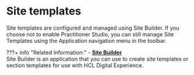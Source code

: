 # Site templates

Site templates are configured and managed using Site Builder. If you choose not to enable Practitioner Studio, you can still manage Site Templates using the Application navigation menu in the toolbar.

???+ info "Related Information:"
    -   **[Site Builder](../sitebuilder/index.md)**  
    Site Builder is an application that you can use to create site templates or section templates for use with HCL Digital Experience.


